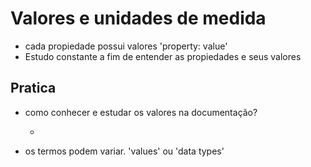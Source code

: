 # Valores e unidades de medida

* cada propiedade possui valores 'property: value'
* Estudo constante a fim de entender as propiedades e seus valores

## Pratica

* como conhecer e estudar os valores na documentação?
    * <color><length>

* os termos podem variar. 'values' ou 'data types'